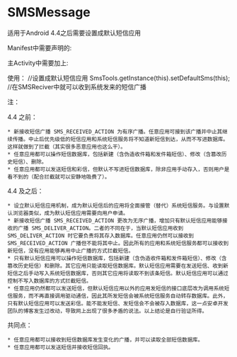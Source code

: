 # SMSMessage

适用于Android 4.4之后需要设置成默认短信应用

Manifest中需要声明的:

<receiver
android:name=".Utils.SMS.SmsReceiver"
android:permission="android.permission.BROADCAST_SMS">
<intent-filter>
<action android:name="android.provider.Telephony.SMS_DELIVER"/>
<action android:name="android.provider.Telephony.SMS_RECEIVED"/>
</intent-filter>
</receiver>
<receiver
android:name=".Utils.SMS.MmsReceiver"
android:permission="android.permission.BROADCAST_WAP_PUSH">
<intent-filter>
<action android:name="android.provider.Telephony.WAP_PUSH_DELIVER"/>

<data android:mimeType="application/vnd.wap.mms-message"/>
</intent-filter>
</receiver>

<service android:name=".Utils.SMS.HeadlessSmsSendService"
android:permission="android.permission.SEND_RESPOND_VIA_MESSAGE"
android:exported="true" >
<intent-filter>
<action android:name="android.intent.action.RESPOND_VIA_MESSAGE" />
<category android:name="android.intent.category.DEFAULT" />
<data android:scheme="sms" />
<data android:scheme="smsto" />
<data android:scheme="mms" />
<data android:scheme="mmsto" />
</intent-filter>
</service>


主Activity中需要加上:
<action android:name="android.intent.action.SEND"/>
<action android:name="android.intent.action.SENDTO"/>

<category android:name="android.intent.category.DEFAULT"/>
<category android:name="android.intent.category.BROWSABLE"/>

<data android:scheme="sms"/>
<data android:scheme="smsto"/>
<data android:scheme="mms"/>
<data android:scheme="mmsto"/>

使用：
//设置成默认短信应用
SmsTools.getInstance(this).setDefaultSms(this);
//在SMSReciver中就可以收到系统发来的短信广播


注：

4.4 之前：

	* 新接收短信广播 SMS_RECEIVED_ACTION 为有序广播。任意应用可接到该广播并中止其继续传播。中止后优先级低的短信应用和系统短信服务将不知道新短信到达，从而不写进数据库。这样就做到了拦截（其实很多恶意应用也这么干）。
	* 任意应用都可以操作短信数据库，包括新建（含伪造收件箱和发件箱短信）、修改（含篡改历史短信）、删除。
	* 任意应用都可以发送短信和彩信，但默认不写进短信数据库，除非应用手动存入，否则用户是看不到的（配合拦截就可以安静地吸费了）。

4.4 及之后：

	* 设立默认短信应用机制，成为默认短信后的应用将全面接管（替代）系统短信服务。与设置默认浏览器类似，成为默认短信应用需要向用户申请。
	* 新接收短信广播 SMS_RECEIVED_ACTION 更改为无序广播，增加只有默认短信应用能够接收的广播 SMS_DELIVER_ACTION。二者的不同在于，当默认短信应用收到 SMS_DELIVER_ACTION 时它要负责将其存入数据库。任意应用仍然可以接收到 SMS_RECEIVED_ACTION 广播但不能将其中止。因此所有的应用和系统短信服务都可以接收到新短信，没有应用能够再用中止广播的方式拦截短信。
	* 只有默认短信应用可以操作短信数据库，包括新建（含伪造收件箱和发件箱短信）、修改（含篡改历史短信）和删除。其它应用只能读取短信数据库。默认短信应用需要在发送短信、收到新短信之后手动写入系统短信数据库，否则其它应用将读取不到该条短信。默认短信应用可以通过控制不写入数据库的方式拦截短信。
	* 任意应用仍然都可以发送短信，但默认短信应用以外的应用发短信的接口底层改为调用系统短信服务，而不再直接调用驱动通信，因此其所发短信会被系统短信服务自动转存数据库。此外，只有默认短信应用可以发送彩信。能不能发短信、发短信会不会被存入数据库，这一点安卓开发团队的博客发生过改动，导致网上出现了很多矛盾的说法。以上结论是自行验证所得。

共同点：

	* 任意应用都可以接收到短信数据库发生变化的广播，并可以读取全部短信数据库。
	* 任意应用都可以发送短信并接收短信回执。

